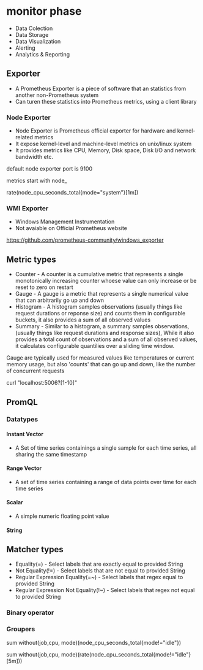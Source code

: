 # monitor phase

+ Data Colection
+ Data Storage
+ Data Visualization
+ Alerting
+ Analytics & Reporting

## Exporter

+ A Prometheus Exporter is a piece of software that an statistics from another non-Prometheus system
+ Can turen these statistics into Prometheus metrics, using a client library

### Node Exporter

+ Node Exporter is Prometheus official exporter for hardware and kernel-related metrics
+ It expose kernel-level and machine-level metrics on unix/linux system
+ It provides metrics like CPU, Memory, Disk space, Disk I/O and network bandwidth etc.

default node exporter port is 9100

metrics start with node_

rate(node_cpu_seconds_total{mode="system"}[1m])

### WMI Exporter

+ Windows Management Instrumentation
+ Not avaiable on Official Prometheus website

https://github.com/prometheus-community/windows_exporter


## Metric types

+ Counter - A counter is a cumulative metric that represents a single monotonically increasing counter whoese value can only increase or be reset to zero on restart
+ Gauge - A gauge is a metric that represents a single numerical value that can arbitrarily go up and down
+ Histogram - A histogram samples observations (usually things like request durations or reponse size) and counts them in configurable buckets, it also provides a sum of all observed values
+ Summary - Similar to a histogram, a summary samples observations,(usually things like request durations and response sizes), While it also provides a total count of observations and a sum of all observed values, it calculates configurable quantilies over a sliding time window.

Gauge are typically used for measured values like temperatures or current memory usage, but also 'counts' that can go up and down, like the number of concurrent requests





curl "localhost:5006?[1-10]"

## PromQL

### Datatypes 

#### Instant Vector 

+ A Set of time series containings a single sample for each time series, all sharing the same timestamp

#### Range Vector

+ A set of time series containing a range of data points over time for each time series

#### Scalar

+ A simple numeric floating point value

#### String

## Matcher types

+ Equality(=) - Select labels that are exactly equal to provided String
+ Not Equality(!=) - Select labels that are not equal to provided String
+ Regular Expression Equality(=~) - Select labels that regex equal to provided String
+ Regular Expression Not Equality(!~) - Select labels that regex not equal to provided String

### Binary operator

### Groupers

sum without(job,cpu, mode)(node_cpu_seconds_total{mode!="idle"})

sum without(job,cpu, mode)(rate(node_cpu_seconds_total{mode!="idle"}[5m]))


